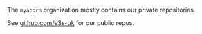 The `myacorn` organization mostly contains our private repositories.

See [github.com/e3s-uk](https://github.com/e3s-uk/) for our public repos.
